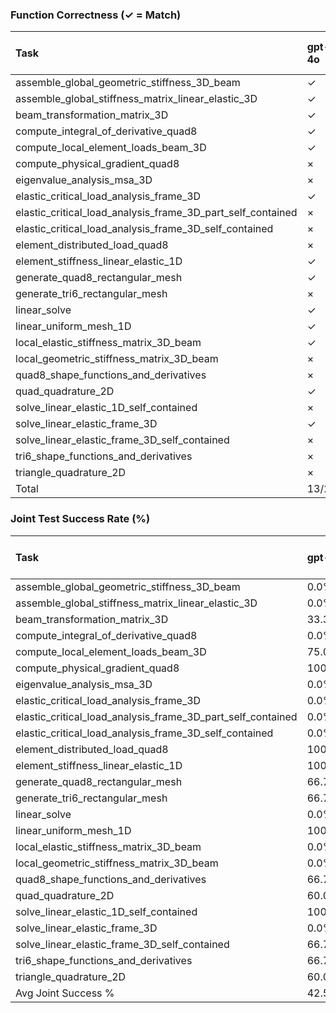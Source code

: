 ### Function Correctness (✓ = Match)

| Task                                                        | gpt-4o   | gpt-5   | gemini-1.5-flash   | gemini-2.5-pro   | claude-3-5   | claude-sonnet-4   | claude-opus-4.1   | deepseek-chat   | deepseek-reasoner   |
|:------------------------------------------------------------|:---------|:--------|:-------------------|:-----------------|:-------------|:------------------|:------------------|:----------------|:--------------------|
| assemble_global_geometric_stiffness_3D_beam                 | ✓        | ✓       | ×                  | ✓                | ✓            | ✓                 | ×                 | ✓               | ✓                   |
| assemble_global_stiffness_matrix_linear_elastic_3D          | ✓        | ✓       | ×                  | ✓                | ✓            | ✓                 | ✓                 | ✓               | ✓                   |
| beam_transformation_matrix_3D                               | ✓        | ✓       | ×                  | ✓                | ✓            | ×                 | ✓                 | ×               | ×                   |
| compute_integral_of_derivative_quad8                        | ✓        | ✓       | ×                  | ✓                | ✓            | ✓                 | ✓                 | ✓               | ✓                   |
| compute_local_element_loads_beam_3D                         | ✓        | ×       | ×                  | ✓                | ✓            | ✓                 | ✓                 | ✓               | ✓                   |
| compute_physical_gradient_quad8                             | ×        | ✓       | ×                  | ×                | ✓            | ×                 | ×                 | ×               | ×                   |
| eigenvalue_analysis_msa_3D                                  | ×        | ×       | ×                  | ×                | ×            | ×                 | ×                 | ×               | ×                   |
| elastic_critical_load_analysis_frame_3D                     | ✓        | ✓       | ×                  | ✓                | ✓            | ✓                 | ✓                 | ✓               | ✓                   |
| elastic_critical_load_analysis_frame_3D_part_self_contained | ×        | ×       | ×                  | ×                | ×            | ×                 | ×                 | ×               | ×                   |
| elastic_critical_load_analysis_frame_3D_self_contained      | ×        | ×       | ×                  | ×                | ×            | ×                 | ×                 | ×               | ×                   |
| element_distributed_load_quad8                              | ×        | ✓       | ×                  | ✓                | ×            | ✓                 | ✓                 | ✓               | ✓                   |
| element_stiffness_linear_elastic_1D                         | ✓        | ×       | ×                  | ×                | ✓            | ✓                 | ✓                 | ✓               | ✓                   |
| generate_quad8_rectangular_mesh                             | ✓        | ✓       | ×                  | ✓                | ✓            | ✓                 | ✓                 | ✓               | ✓                   |
| generate_tri6_rectangular_mesh                              | ×        | ✓       | ×                  | ✓                | ✓            | ✓                 | ✓                 | ✓               | ✓                   |
| linear_solve                                                | ✓        | ✓       | ×                  | ✓                | ✓            | ×                 | ✓                 | ×               | ✓                   |
| linear_uniform_mesh_1D                                      | ✓        | ×       | ×                  | ✓                | ✓            | ✓                 | ✓                 | ✓               | ✓                   |
| local_elastic_stiffness_matrix_3D_beam                      | ✓        | ✓       | ×                  | ✓                | ✓            | ✓                 | ✓                 | ×               | ✓                   |
| local_geometric_stiffness_matrix_3D_beam                    | ×        | ×       | ×                  | ×                | ×            | ×                 | ×                 | ×               | ×                   |
| quad8_shape_functions_and_derivatives                       | ×        | ✓       | ×                  | ✓                | ×            | ✓                 | ×                 | ×               | ✓                   |
| quad_quadrature_2D                                          | ✓        | ✓       | ×                  | ×                | ✓            | ✓                 | ✓                 | ×               | ×                   |
| solve_linear_elastic_1D_self_contained                      | ×        | ✓       | ×                  | ×                | ✓            | ×                 | ✓                 | ✓               | ✓                   |
| solve_linear_elastic_frame_3D                               | ✓        | ✓       | ×                  | ✓                | ✓            | ✓                 | ✓                 | ✓               | ✓                   |
| solve_linear_elastic_frame_3D_self_contained                | ×        | ✓       | ×                  | ✓                | ✓            | ✓                 | ✓                 | ×               | ✓                   |
| tri6_shape_functions_and_derivatives                        | ×        | ✓       | ×                  | ✓                | ✓            | ×                 | ✓                 | ✓               | ✓                   |
| triangle_quadrature_2D                                      | ×        | ✓       | ×                  | ✓                | ✓            | ✓                 | ✓                 | ✓               | ×                   |
| Total                                                       | 13/25    | 18/25   | 0/25               | 17/25            | 19/25        | 16/25             | 18/25             | 14/25           | 17/25               |

### Joint Test Success Rate (%)

| Task                                                        | gpt-4o   | gpt-5   | gemini-1.5-flash   | gemini-2.5-pro   | claude-3-5   | claude-sonnet-4   | claude-opus-4.1   | deepseek-chat   | deepseek-reasoner   |
|:------------------------------------------------------------|:---------|:--------|:-------------------|:-----------------|:-------------|:------------------|:------------------|:----------------|:--------------------|
| assemble_global_geometric_stiffness_3D_beam                 | 0.0%     | 0.0%    | –                  | 0.0%             | 0.0%         | 0.0%              | 0.0%              | 0.0%            | 0.0%                |
| assemble_global_stiffness_matrix_linear_elastic_3D          | 0.0%     | 100.0%  | –                  | 100.0%           | 0.0%         | 100.0%            | 100.0%            | 0.0%            | 0.0%                |
| beam_transformation_matrix_3D                               | 33.3%    | 100.0%  | –                  | 0.0%             | 0.0%         | 33.3%             | –                 | 33.3%           | 66.7%               |
| compute_integral_of_derivative_quad8                        | 0.0%     | 66.7%   | –                  | 66.7%            | 66.7%        | 66.7%             | 66.7%             | 66.7%           | 66.7%               |
| compute_local_element_loads_beam_3D                         | 75.0%    | 75.0%   | –                  | 75.0%            | 0.0%         | 75.0%             | 50.0%             | 75.0%           | 75.0%               |
| compute_physical_gradient_quad8                             | 100.0%   | 100.0%  | –                  | 100.0%           | 0.0%         | 100.0%            | 100.0%            | 100.0%          | 100.0%              |
| eigenvalue_analysis_msa_3D                                  | 0.0%     | 0.0%    | –                  | 0.0%             | 60.0%        | 0.0%              | 0.0%              | 0.0%            | 0.0%                |
| elastic_critical_load_analysis_frame_3D                     | 0.0%     | 0.0%    | –                  | –                | 0.0%         | –                 | –                 | –               | –                   |
| elastic_critical_load_analysis_frame_3D_part_self_contained | 0.0%     | 0.0%    | –                  | –                | 0.0%         | –                 | –                 | –               | –                   |
| elastic_critical_load_analysis_frame_3D_self_contained      | 0.0%     | 0.0%    | –                  | –                | 0.0%         | –                 | –                 | –               | –                   |
| element_distributed_load_quad8                              | 100.0%   | 50.0%   | –                  | 50.0%            | 0.0%         | 50.0%             | 100.0%            | 50.0%           | 0.0%                |
| element_stiffness_linear_elastic_1D                         | 100.0%   | 100.0%  | –                  | 100.0%           | 0.0%         | 100.0%            | 100.0%            | 100.0%          | 100.0%              |
| generate_quad8_rectangular_mesh                             | 66.7%    | 100.0%  | –                  | –                | 66.7%        | 100.0%            | 66.7%             | 66.7%           | 66.7%               |
| generate_tri6_rectangular_mesh                              | 66.7%    | 100.0%  | –                  | 100.0%           | 100.0%       | 100.0%            | –                 | –               | 66.7%               |
| linear_solve                                                | 0.0%     | 50.0%   | –                  | 50.0%            | 0.0%         | 50.0%             | 50.0%             | 0.0%            | 0.0%                |
| linear_uniform_mesh_1D                                      | 100.0%   | 100.0%  | –                  | 100.0%           | 100.0%       | 100.0%            | 100.0%            | 100.0%          | 100.0%              |
| local_elastic_stiffness_matrix_3D_beam                      | 0.0%     | 50.0%   | –                  | –                | 0.0%         | –                 | –                 | –               | –                   |
| local_geometric_stiffness_matrix_3D_beam                    | 0.0%     | 100.0%  | –                  | –                | 0.0%         | –                 | –                 | –               | –                   |
| quad8_shape_functions_and_derivatives                       | 66.7%    | 66.7%   | –                  | 100.0%           | 83.3%        | 100.0%            | 100.0%            | 83.3%           | 66.7%               |
| quad_quadrature_2D                                          | 60.0%    | 100.0%  | –                  | –                | 60.0%        | 100.0%            | 100.0%            | 100.0%          | 100.0%              |
| solve_linear_elastic_1D_self_contained                      | 100.0%   | 100.0%  | –                  | 100.0%           | 100.0%       | 100.0%            | –                 | –               | –                   |
| solve_linear_elastic_frame_3D                               | 0.0%     | 100.0%  | –                  | 50.0%            | 0.0%         | 50.0%             | 100.0%            | 50.0%           | 50.0%               |
| solve_linear_elastic_frame_3D_self_contained                | 66.7%    | 100.0%  | –                  | 66.7%            | 33.3%        | 66.7%             | 66.7%             | 100.0%          | 66.7%               |
| tri6_shape_functions_and_derivatives                        | 66.7%    | 100.0%  | –                  | –                | –            | 100.0%            | 100.0%            | 50.0%           | 50.0%               |
| triangle_quadrature_2D                                      | 60.0%    | 100.0%  | –                  | –                | 40.0%        | 100.0%            | 100.0%            | 40.0%           | 80.0%               |
| Avg Joint Success %                                         | 42.5%    | 70.3%   | 0.0%               | 42.3%            | 28.4%        | 59.7%             | 52.0%             | 40.6%           | 42.2%               |

